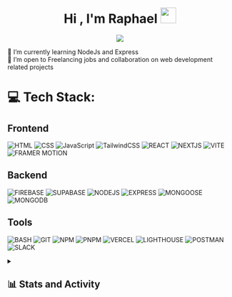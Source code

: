 <h1 align="center"><b>Hi , I'm Raphael </b><img src="https://media.giphy.com/media/hvRJCLFzcasrR4ia7z/giphy.gif" width="35"></h1>

<p align="center">
  <a href="https://github.com/DenverCoder1/readme-typing-svg"><img src="https://readme-typing-svg.herokuapp.com?font=Doto&color=eb6913&size=43&center=true&vCenter=true&width=650&height=100&lines=Full-stack+Web+Developer;Web3+Enthusiast;Problem+Solver;Aspiring+Content+Writer;"></a>
</p>

🌱 I’m currently learning NodeJs and Express <br>
💞️ I’m open to Freelancing jobs and collaboration on web development related projects <br>

# 💻 Tech Stack:

## Frontend
![HTML](https://img.shields.io/badge/HTML-E34F26?style=for-the-badge&logo=html5&logoColor=white&logoSize=auto)
![CSS](https://img.shields.io/badge/CSS-NEXT?style=for-the-badge&logo=css&logoSize=auto&labelColor=%23663399&color=%23663399)
![JavaScript](https://img.shields.io/badge/JAVASCRIPT-000000?style=for-the-badge&logo=javascript&logoSize=auto)
![TailwindCSS](https://img.shields.io/badge/TAILWINDCSS-000000?style=for-the-badge&logo=tailwindcss&logoSize=auto)
![REACT](https://img.shields.io/badge/REACT-292828?style=for-the-badge&logo=react&logoSize=auto)
![NEXTJS](https://img.shields.io/badge/NEXTJS-292828?style=for-the-badge&logo=nextdotjs&logoSize=auto)
![VITE](https://img.shields.io/badge/VITE-646CFF?style=for-the-badge&logo=VITE&logoColor=%23FFFFFF&logoSize=auto)
![FRAMER MOTION](https://img.shields.io/badge/FRAMER_MOTION-%230055FF?style=for-the-badge&logo=FRAMER&logoColor=%23FFFFFF&logoSize=auto)

## Backend
![FIREBASE](https://img.shields.io/badge/FIREBASE-FFFFFF?style=for-the-badge&logo=firebase&logoColor=%23DD2C00&logoSize=auto)
![SUPABASE](https://img.shields.io/badge/SUPABASE-%23232324?style=for-the-badge&logo=supabase&logoColor=%233FCF8E&logoSize=auto)
![NODEJS](https://img.shields.io/badge/NODEJS-%235FA04E?style=for-the-badge&logo=nodedotjs&logoColor=%23ffffff&logoSize=auto)
![EXPRESS](https://img.shields.io/badge/EXPRESS-%23232324?style=for-the-badge&logo=express&logoColor=%23ffffff&logoSize=auto)
![MONGOOSE](https://img.shields.io/badge/mongoose-%23ffffff?style=for-the-badge&logo=mongoose&logoColor=%23880000&logoSize=auto)
![MONGODB](https://img.shields.io/badge/mongodb-%23232324?style=for-the-badge&logo=mongodb&logoColor=%2347A248&logoSize=auto)

## Tools
![BASH](https://img.shields.io/badge/BASH-%232324?style=for-the-badge&logo=gnubash&logoColor=%23ffffff)
![GIT](https://img.shields.io/badge/GIT-%23232324?style=for-the-badge&logo=GIT&logoColor=%23F05032&logoSize=auto)
![NPM](https://img.shields.io/badge/npm-%23f3f3f3?style=for-the-badge&logo=npm&logoColor=%23CB3837&logoSize=auto)
![PNPM](https://img.shields.io/badge/pnpm-%23f3f3f3?style=for-the-badge&logo=pnpm&logoColor=%23F69220&logoSize=auto)
![VERCEL](https://img.shields.io/badge/VERCEL-%23232324?style=for-the-badge&logo=VERCEL&logoColor=%23FFFFFF&logoSize=auto)
![LIGHTHOUSE](https://img.shields.io/badge/lighthouse-%23FFFFFF?style=for-the-badge&logo=lighthouse&logoColor=%23F44B21&logoSize=auto)
![POSTMAN](https://img.shields.io/badge/postman-%23232324?style=for-the-badge&logo=postman&logoColor=%23FF6C37&logoSize=auto)
![SLACK](https://img.shields.io/badge/slack-%23FFFFFF?style=for-the-badge&logo=slack&logoColor=%234A154B&logoSize=auto)

  <details>
    
<summary>
  <h2>📊 Stats and Activity</h2>
</summary>

  <h3>🔥 Streak Stats</h3>

  <!-- GitHub Readme Streak Stats - https://github.com/DenverCoder1/github-readme-streak-stats -->
  <p>
    <a href="https://github.com/DenverCoder1/github-readme-streak-stats">
      <!-- Use https://streak-stats.demolab.com or self-host with your own Vercel app - visit https://git.io/streak-stats for instructions -->
      <img title="🔥 Get streak stats for your profile at git.io/streak-stats" alt="CosMo578's streak" src="https://github-readme-streak-stats-eight.vercel.app/?user=cosmo578&theme=monokai-metallian&hide_border=true&short_numbers=true"/>
    </a>
    <p>🔥 Get streak stats for your profile at <a href="https://git.io/streak-stats">git.io/streak-stats</a></p>
  </p>
  
 <h3>💻 GitHub Profile Stats</h3>

  <!-- https://github.com/anuraghazra/github-readme-stats -->

<a href="https://github.com/anuraghazra/github-readme-stats"><img alt="CosMo578's Github Stats" src="https://denvercoder1-github-readme-stats.vercel.app/api/?username=cosmo578&show_icons=true&include_all_commits=true&count_private=true&theme=react&hide_border=true&bg_color=1F222E&title_color=eb6913&icon_color=eb6913" height="192px"/></a>
<a href="https://github.com/anuraghazra/github-readme-stats"><img alt="CosMo578's Top Languages" src="https://denvercoder1-github-readme-stats.vercel.app/api/top-langs/?username=cosmo578&langs_count=8&layout=compact&theme=react&hide_border=true&bg_color=1F222E&title_color=eb6913&icon_color=eb6913&hide=Jupyter%20Notebook,Roff" height="192px"/></a>
<br/>

  </details>

